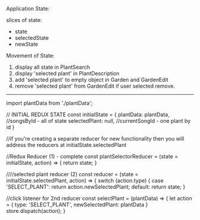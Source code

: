 Application State:

slices of state:
* state
* selectedState
* newState

Movement of State:
1. display all state in PlantSearch
2. display 'selected plant' in PlantDescription
3. add 'selected plant' to empty object in Garden and GardenEdit
4. remove 'selected plant' from GardenEdit if user selected remove.

---------------------------------------------------

<!-- example to see the state structure
 13: {
    name: "Air Plant",
    image: airplant,
    description: "Air plants grow without dirt and come in all sizes and colors. Air plants attach themselves to rocks, trees, shrubs, or the ground with their roots and are native to the southern United States, Mexico, Central America, and South America.",
    maintenance: plantSVG,
    water: "1x a week",
    exposure: "Medium to a high light",
    growthPeriod: "Spring, Summer",
    bloom: "Mid Spring"
    id: 13
},  -->

import plantData from './plantData';


// INITIAL REDUX STATE
const initialState = {
  plantData: plantData,  //songsById  - all of state
  selectedPlant: null,  //currentSongId - one plant by id
}

//if you're creating a separate reducer for new functionality then you will address the reducers at initialState.selectedPlant

//Redux Reducer (1) - complete
const plantSelectorReducer = (state = initialState, action) => {
  return state;
}

////selected plant reducer (2)
const reducer = (state = initialState.selectedPlant, action) => {
  switch (action.type) {
    case 'SELECT_PLANT':
    return action.newSelectedPlant;
  default:
  return state;
}


//click listener for 2nd reducer
const selectPlant = (plantData) => {
  let action = {
    type: 'SELECT_PLANT',
    newSelectedPlant: plantData
  }
  store.dispatch(action);
}

